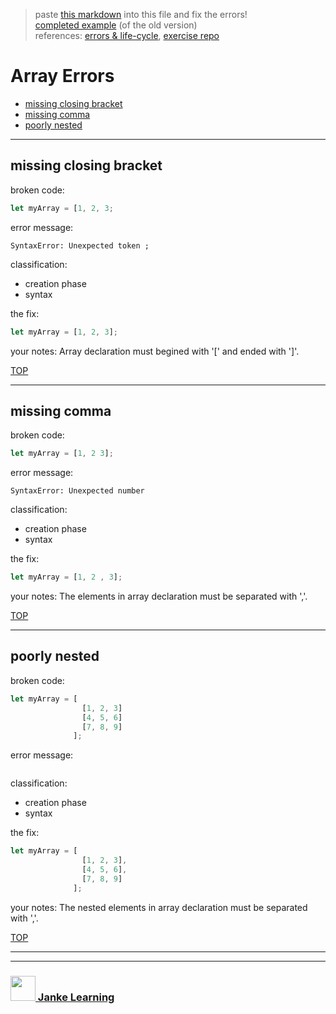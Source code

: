 > paste [this markdown](https://raw.githubusercontent.com/janke-learning/error-exercises/master/arrays.md) into this file and fix the errors!    
> [completed example](https://github.com/AlfiYusrina/hyf-javascript1/blob/master/week1/errors_solutions.MD)  (of the old version)  
> references: [errors & life-cycle](https://github.com/janke-learning/errors-and-life-cycle), [exercise repo](https://github.com/janke-learning/errors)

# Array Errors


* [missing closing bracket](#missing-closing-bracket)
* [missing comma](#missing-comma)
* [poorly nested](#poorly-nested)

---

## missing closing bracket

broken code:
```js
let myArray = [1, 2, 3;
```
error message:
```
SyntaxError: Unexpected token ;
```
classification:
* creation phase 
* syntax 

the fix:
```js
let myArray = [1, 2, 3];
```
your notes: Array declaration must begined with '\['  and ended with '\]'.

[TOP](#array-errors)

---

## missing comma

broken code:
```js
let myArray = [1, 2 3];
```
error message:
```
SyntaxError: Unexpected number
```
classification:
* creation phase  
* syntax  

the fix:
```js
let myArray = [1, 2 , 3];
```
your notes: The elements in array declaration must be separated with ','.

[TOP](#array-errors)

---

## poorly nested

broken code:
```js
let myArray = [
                [1, 2, 3]
                [4, 5, 6]
                [7, 8, 9]
              ];
```
error message:
```
```
classification:
* creation phase 
* syntax  

the fix:
```js
let myArray = [
                [1, 2, 3],
                [4, 5, 6],
                [7, 8, 9]
              ];

```
your notes: The nested elements in array declaration must be separated with ','.

[TOP](#array-errors)


___
___
### <a href="http://janke-learning.org" target="_blank"><img src="https://user-images.githubusercontent.com/18554853/50098409-22575780-021c-11e9-99e1-962787adaded.png" width="40" height="40"></img> Janke Learning</a>
